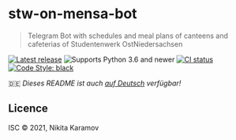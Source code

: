 # stw-on-mensa-bot

> Telegram Bot with schedules and meal plans of canteens and cafeterias of Studentenwerk OstNiedersachsen

[![Latest release](https://badgen.net/github/release/NickKaramoff/stw-on-mensa-bot)](https://github.com/NickKaramoff/stw-on-mensa-bot/releases/latest)
![Supports Python 3.6 and newer](https://badgen.net/badge/python/3.6,3.7,3.8,3.9/3776AB?list=|)
[![CI status](https://badgen.net/github/checks/NickKaramoff/stw-on-mensa-bot/main?label=CI)](https://github.com/NickKaramoff/stw-on-mensa-bot/actions)
[![Code Style: black](https://badgen.net/badge/code%20style/black/000)](https://github.com/psf/black)

🇩🇪 _Dieses README ist auch [auf Deutsch](./README.de.md) verfügbar!_

## Licence

ISC © 2021, Nikita Karamov
